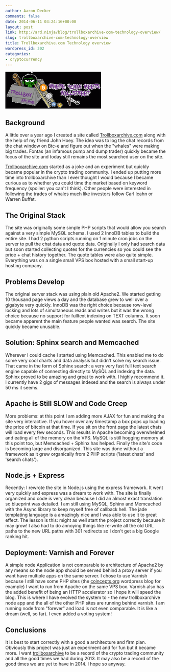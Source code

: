 ```yaml
---
author: Aaron Decker
comments: false
date: 2014-06-11 03:24:16+00:00
layout: post
link: http://ard.ninja/blog/trollboxarchive-com-technology-overview/
slug: trollboxarchive-com-technology-overview
title: Trollboxarchive.com Technology overview
wordpress_id: 302
categories:
- cryptocurrency
---
```


![tba logo](/images/blog/tba-1.gif)

## Background

A little over a year ago I created a site called [Trollboxarchive.com](http://trollboxarchive.com) along with the help of my friend John Hoey. The idea was to log the chat records from the chat window on Btc-e and figure out when the "whales" were making big trades. Fontas (an infamous pump and dump trader) quickly became the focus of the site and today still remains the most searched user on the site.

[Trollboxarchive.com](http://trollboxarchive.com) started as a joke and an experiment but quickly became popular in the crypto trading community. I ended up putting more time into trollboxarchive than I ever thought I would because I became curious as to whether you could time the market based on keyword frequency (spoiler: you can't I think). Other people were interested in following the trades of whales much like investors follow Carl Icahn or Warren Buffet.


## The Original Stack


The site was originally some simple PHP scripts that would allow you search against a very simple MySQL schema. I used 2 InnoDB tables to build the entire site. I had 2 python scripts running on 1 minute cron jobs on the server to pull the chat data and quote data. Originally I only had search data but soon started collecting quotes for the currencies so you could see the price + chat history together. The quote tables were also quite simple. Everything was on a single small VPS box hosted with a small start-up hosting company.


## Problems Develop


The original server stack was using plain old Apache2. We started getting 10 thousand page views a day and the database grew to well over a gigabyte very quickly. InnoDB was the right choice because row-level locking and lots of simultaneous reads and writes but it was the wrong choice because no support for fulltext indexing on TEXT columns. It soon became apparent the main feature people wanted was search. The site quickly became unusable.


## Solution: Sphinx search and Memcached


Wherever I could cache I started using Memcached. This enabled me to do some very cool charts and data analysis but didn't solve my search issue. That came in the form of Sphinx search: a very very fast full text search engine capable of connecting directly to MySQL and indexing the data. Sphinx proved to be amazing and great to work with. I highly recommend it. I currently have 2 gigs of messages indexed and the search is always under 50 ms it seems.


## Apache is Still SLOW and Code Creep


More problems: at this point I am adding more AJAX for fun and making the site very interactive. If you hover over any timestamp a box pops up loading the price of bitcoin at that time. If you sit on the front page the latest chats will load every few seconds. This results in Apache becoming overwhelmed and eating all of the memory on the VPS. MySQL is still hogging memory at this point too, but Memcached + Sphinx has helped. Finally the site's code is becoming large and disorganized. This site was done without a framework as it grew organically from 2 PHP scripts ('latest chats' and 'search chats').


## Node.js + Express


Recently: I rewrote the site in Node.js using the express framework. It went very quickly and express was a dream to work with. The site is finally organized and code is very clean because I did an almost exact translation so blueprint was detailed. I am still using MySQL, Sphinx and Memcached with the Async library to keep myself free of callback hell. The jade templating language is a amazingly nice and I was able to use it to great effect. The lesson is this: might as well start the project correctly because it may grow! I also had to do annoying things like re-write all the old URL paths to the new URL paths with 301 redirects so I don't get a big Google ranking hit.


## Deployment: Varnish and Forever


A simple node Application is not comparable to architecture of Apache2 by any means so the node app should be served behind a proxy server if you want have multiple apps on the same server. I chose to use Varnish because I still have some PHP sites (the [coincepts.org](http://blog.coincepts.org) wordpress blog for example) I want to run from Apache on the same VPS box. Varnish also has the added benefit of being an HTTP accelerator so I hope it will speed the blog. This is where I have evolved the system to - the new trollboxarchive node app and the all of the other PHP sites are running behind varnish. I am running node from "forever" and load is not even comparable. It is like a dream (well, so far). I even added a voting system!


## Conclusions


It is best to start correctly with a good a architecture and firm plan. Obviously this project was just an experiment and for fun but it became more. I want [trollboxarchive](http://trollboxarchive.com) to be a record of the crypto trading community and all the good times we had during 2013. It may also be a record of the good times we are yet to have in 2014. I hope so anyway.
